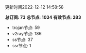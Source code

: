 更新时间2022-12-12 14:58:58

**总订阅: 73**
**总节点: 1034**
**有效节点: 283**
- trojan节点: 59
- v2ray节点: 186
- ss节点: 37
- ssr节点: 1
